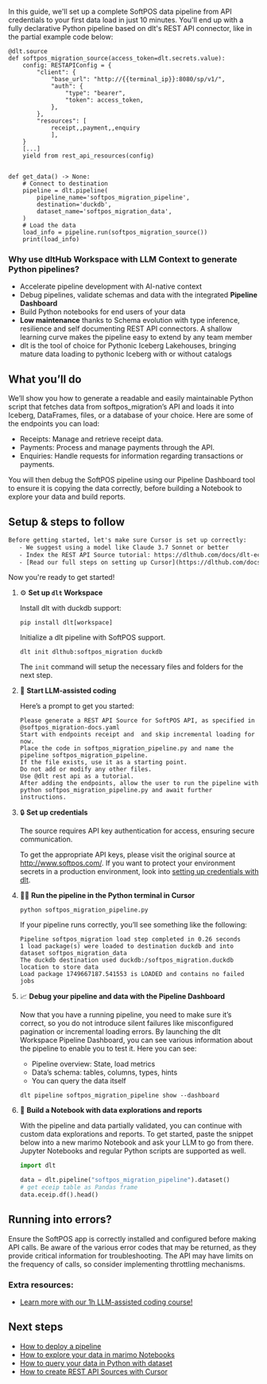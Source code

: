 In this guide, we'll set up a complete SoftPOS data pipeline from API credentials to your first data load in just 10 minutes. You'll end up with a fully declarative Python pipeline based on dlt's REST API connector, like in the partial example code below:

```python-outcome
@dlt.source
def softpos_migration_source(access_token=dlt.secrets.value):
    config: RESTAPIConfig = {
        "client": {
            "base_url": "http://{{terminal_ip}}:8080/sp/v1/",
            "auth": {
                "type": "bearer",
                "token": access_token,
            },
        },
        "resources": [
            receipt,,payment,,enquiry
            ],
    }
    [...]
    yield from rest_api_resources(config)


def get_data() -> None:
    # Connect to destination
    pipeline = dlt.pipeline(
        pipeline_name='softpos_migration_pipeline',
        destination='duckdb',
        dataset_name='softpos_migration_data', 
    )
    # Load the data
    load_info = pipeline.run(softpos_migration_source())
    print(load_info) 
```

### Why use dltHub Workspace with LLM Context to generate Python pipelines?

- Accelerate pipeline development with AI-native context
- Debug pipelines, validate schemas and data with the integrated **Pipeline Dashboard**
- Build Python notebooks for end users of your data
- **Low maintenance** thanks to Schema evolution with type inference, resilience and self documenting REST API connectors. A shallow learning curve makes the pipeline easy to extend by any team member
- dlt is the tool of choice for Pythonic Iceberg Lakehouses, bringing mature data loading to pythonic Iceberg with or without catalogs

## What you’ll do

We’ll show you how to generate a readable and easily maintainable Python script that fetches data from softpos_migration’s API and loads it into Iceberg, DataFrames, files, or a database of your choice. Here are some of the endpoints you can load:

- Receipts: Manage and retrieve receipt data.
- Payments: Process and manage payments through the API.
- Enquiries: Handle requests for information regarding transactions or payments.

You will then debug the SoftPOS pipeline using our Pipeline Dashboard tool to ensure it is copying the data correctly, before building a Notebook to explore your data and build reports.

## Setup & steps to follow

```default
Before getting started, let's make sure Cursor is set up correctly:
   - We suggest using a model like Claude 3.7 Sonnet or better
   - Index the REST API Source tutorial: https://dlthub.com/docs/dlt-ecosystem/verified-sources/rest_api/ and add it to context as **@dlt rest api**
   - [Read our full steps on setting up Cursor](https://dlthub.com/docs/dlt-ecosystem/llm-tooling/cursor-restapi#23-configuring-cursor-with-documentation)
```

Now you're ready to get started!

1. ⚙️ **Set up `dlt` Workspace**
    
    Install dlt with duckdb support:
    ```shell
    pip install dlt[workspace]
    ```

    Initialize a dlt pipeline with SoftPOS support.
    ```shell
    dlt init dlthub:softpos_migration duckdb
    ```

    The `init` command will setup the necessary files and folders for the next step.
    
2. 🤠 **Start LLM-assisted coding**
    
    Here’s a prompt to get you started:
    
    ```prompt
    Please generate a REST API Source for SoftPOS API, as specified in @softpos_migration-docs.yaml 
    Start with endpoints receipt and  and skip incremental loading for now. 
    Place the code in softpos_migration_pipeline.py and name the pipeline softpos_migration_pipeline. 
    If the file exists, use it as a starting point. 
    Do not add or modify any other files. 
    Use @dlt rest api as a tutorial. 
    After adding the endpoints, allow the user to run the pipeline with python softpos_migration_pipeline.py and await further instructions.
    ```

    
3. 🔒 **Set up credentials** 
    
    The source requires API key authentication for access, ensuring secure communication.
    
    To get the appropriate API keys, please visit the original source at http://www.softpos.com/.
    If you want to protect your environment secrets in a production environment, look into [setting up credentials with dlt](https://dlthub.com/docs/walkthroughs/add_credentials).
    
4. 🏃‍♀️ **Run the pipeline in the Python terminal in Cursor**
    
    ```shell
    python softpos_migration_pipeline.py
    ```
    
    If your pipeline runs correctly, you’ll see something like the following:
    
    ```shell
    Pipeline softpos_migration load step completed in 0.26 seconds
    1 load package(s) were loaded to destination duckdb and into dataset softpos_migration_data
    The duckdb destination used duckdb:/softpos_migration.duckdb location to store data
    Load package 1749667187.541553 is LOADED and contains no failed jobs
    ```
    
5. 📈 **Debug your pipeline and data with the Pipeline Dashboard**

    Now that you have a running pipeline, you need to make sure it’s correct, so you do not introduce silent failures like misconfigured pagination or incremental loading errors. By launching the dlt Workspace Pipeline Dashboard, you can see various information about the pipeline to enable you to test it. Here you can see:
    - Pipeline overview: State, load metrics
    - Data’s schema: tables, columns, types, hints
    - You can query the data itself
    
    ```shell
    dlt pipeline softpos_migration_pipeline show --dashboard
    ```
    
6. 🐍 **Build a Notebook with data explorations and reports**

    With the pipeline and data partially validated, you can continue with custom data explorations and reports. To get started, paste the snippet below into a new marimo Notebook and ask your LLM to go from there. Jupyter Notebooks and regular Python scripts are supported as well.

    
    ```python
    import dlt

   data = dlt.pipeline("softpos_migration_pipeline").dataset()
   # get eceip table as Pandas frame
   data.eceip.df().head()
    ```

## Running into errors?

Ensure the SoftPOS app is correctly installed and configured before making API calls. Be aware of the various error codes that may be returned, as they provide critical information for troubleshooting. The API may have limits on the frequency of calls, so consider implementing throttling mechanisms.

### Extra resources:

- [Learn more with our 1h LLM-assisted coding course!](https://www.youtube.com/watch?v=GGid70rnJuM)

## Next steps

- [How to deploy a pipeline](https://dlthub.com/docs/walkthroughs/deploy-a-pipeline)
- [How to explore your data in marimo Notebooks](https://dlthub.com/docs/general-usage/dataset-access/marimo)
- [How to query your data in Python with dataset](https://dlthub.com/docs/general-usage/dataset-access/dataset)
- [How to create REST API Sources with Cursor](https://dlthub.com/docs/dlt-ecosystem/llm-tooling/cursor-restapi)